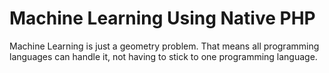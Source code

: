 # Machine Learning Using Native PHP
Machine Learning is just a geometry problem. That means all programming languages can handle it, not having to stick to one programming language.